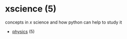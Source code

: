 # xscience (5)
concepts in $x$ science and how python can help to study it

+ [physics](physics/README.md) (5)
